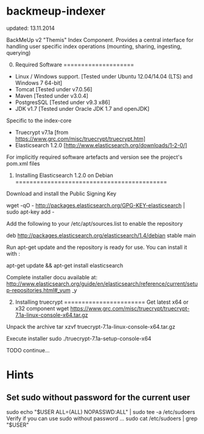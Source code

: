 backmeup-indexer
================
updated: 13.11.2014

BackMeUp v2 "Themis" Index Component. Provides a central interface for handling user specific index operations (mounting, sharing, ingesting, querying)

0) Required Software
====================
 - Linux / Windows support. [Tested under Ubuntu 12.04/14.04 (LTS) and Windows 7 64-bit]
 - Tomcat [Tested under v7.0.56]
 - Maven [Tested under v3.0.4]
 - PostgresSQL [Tested under  v9.3 x86]
 - JDK v1.7 [Tested under Oracle JDK 1.7 and openJDK]
 
 Specific to the index-core
 - Truecrypt v7.1a [from https://www.grc.com/misc/truecrypt/truecrypt.htm]
 - Elasticsearch 1.2.0 [http://www.elasticsearch.org/downloads/1-2-0/]
 
For implicitly required software artefacts and version see the project's pom.xml files
   
1) Installing Elasticsearch 1.2.0 on Debian
===========================================

Download and install the Public Signing Key

wget -qO - http://packages.elasticsearch.org/GPG-KEY-elasticsearch | sudo apt-key add -

Add the following to your /etc/apt/sources.list to enable the repository

deb http://packages.elasticsearch.org/elasticsearch/1.4/debian stable main

Run apt-get update and the repository is ready for use. You can install it with :

apt-get update && apt-get install elasticsearch


Complete installer docu available at:
http://www.elasticsearch.org/guide/en/elasticsearch/reference/current/setup-repositories.html#_yum
_y

2) Installing truecrypt
=======================
Get latest x64 or x32 component
wget https://www.grc.com/misc/truecrypt/truecrypt-7.1a-linux-console-x64.tar.gz

Unpack the archive
tar xzvf truecrypt-7.1a-linux-console-x64.tar.gz

Execute installer
sudo ./truecrypt-7.1a-setup-console-x64

TODO continue...

Hints
=====
Set sudo without password for the current user
-----------------------------------------------
sudo echo "$USER ALL=(ALL) NOPASSWD:ALL" | sudo tee -a /etc/sudoers
Verify if you can use sudo without password ...
sudo cat /etc/sudoers | grep "$USER"
